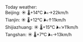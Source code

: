 Today weather:  
Beijing: ☀️ 🌡️+14°C 🌬️→22km/h  
Tianjin: ☀️ 🌡️+12°C 🌬️↑11km/h  
Shijiazhuang: ☀️ 🌡️+15°C 🌬️↘11km/h  
Tangshan: ☀️ 🌡️+7°C 🌬️→13km/h  
